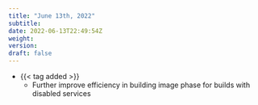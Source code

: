 ```yaml
---
title: "June 13th, 2022"
subtitle:
date: 2022-06-13T22:49:54Z
weight:
version:
draft: false
---
```


<!-- Available tags are: added, changed, deprecated, removed, fixed, performance, security -->
- {{< tag added >}}
    -  Further improve efficiency in building image phase for builds with disabled services
